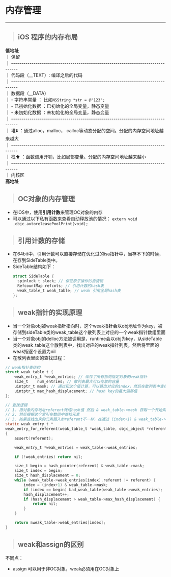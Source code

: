 # 内存管理

---

> ## iOS 程序的内存布局

**低地址**  
｜ 保留  
｜ ---------------------------------------------------------------------------------  
｜ 代码段（\_\_TEXT）: 编译之后的代码  
｜ ---------------------------------------------------------------------------------  
｜ 数据段（\_\_DATA）  
｜ - 字符串常量 ： 比如`NSString *str = @"123";`  
｜ - 已初始化数据 ：已初始化的全局变量，静态变量  
｜ - 未初始化数据 ：未初始化的全局变量，静态变量  
｜ ---------------------------------------------------------------------------------  
｜ 堆⬇️ ：通过alloc，malloc， calloc等动态分配的空间。分配的内存空间地址越来越大  
｜ ---------------------------------------------------------------------------------  
｜ 栈⬆️ ：函数调用开销，比如局部变量。分配的内存空间地址越来越小  
｜ ---------------------------------------------------------------------------------  
｜ 内核区  
**高地址**

> ## OC对象的内存管理

* 在iOS中，使用**引用计数**来管理OC对象的内存
* 可以通过以下私有函数来查看自动释放池的情况：
  `extern void _objc_autoreleasePoolPrint(void);`

> ## 引用计数的存储

* 在64bit中，引用计数可以直接存储在优化过的isa指针中，当存不下的时候，在存到SideTable类中。
* SideTable结构如下：
  ```objectivec
  struct SideTable {
    spinlock_t slock; // 保证原子操作的自旋锁
    RefcountMap refcnts; // 引用计数的hash表
    weak_table_t weak_table; // weak 引用全局hash表
  };
  ```

> ## weak指针的实现原理

* 当一个对象obj被weak指针指向时，这个weak指针会以obj地址作为key，被存储到sideTable类的weak\_table这个散列表上对应的一个weak指针数组里面
* 当一个对象obj的delloc方法被调用是，runtime会以obj为key，从sideTable类的weak\_table这个散列表中，找出对应的weak指针列表，然后将里面的weak指逐个设置为nil
* 在散列表里面的查找过程：

```objectivec
// weak指针表结构
struct weak_table_t {
    weak_entry_t *weak_entries; // 保存了所有指向指定对象的weak指针
    size_t    num_entries; // 散列表最大可以存放的容量
    uintptr_t mask; // 通过和这个值计算，可以算出对应的index，然后在散列表中查找元素
    uintptr_t max_hash_displacement; // hash key的最大偏移值
};

// 查找逻辑
// 1. 用对象内存地址referent转成hash值 然后 & weak_table->mask 获取一个开始索引
// 2. 然后根据这个索引在数组中查找元素
// 3. 如果查找出来的元素跟入参referent不一样，在通过 (index+1) & weak_table->mask 重新计算index，重新查找，直到查到对应的对象
static weak_entry_t *
weak_entry_for_referent(weak_table_t *weak_table, objc_object *referent)
{
    assert(referent);

    weak_entry_t *weak_entries = weak_table->weak_entries;

    if (!weak_entries) return nil;

    size_t begin = hash_pointer(referent) & weak_table->mask;
    size_t index = begin;
    size_t hash_displacement = 0;
    while (weak_table->weak_entries[index].referent != referent) {
        index = (index+1) & weak_table->mask;
        if (index == begin) bad_weak_table(weak_table->weak_entries);
        hash_displacement++;
        if (hash_displacement > weak_table->max_hash_displacement) {
            return nil;
        }
    }  

    return &weak_table->weak_entries[index];
}
```

> ## weak和assign的区别

不同点：

* assign 可以用于非OC对象，weak必须用在OC对象上



